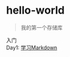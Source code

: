 # hello-world
>我的第一个存储库

入门  
Day1: [学习Markdown](https://www.markdowntutorial.com/zh-cn/conclusion/)
